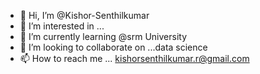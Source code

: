 - 👋 Hi, I’m @Kishor-Senthilkumar
- 👀 I’m interested in ...
- 🌱 I’m currently learning @srm University 
- 💞️ I’m looking to collaborate on ...data science 
- 📫 How to reach me ... kishorsenthilkumar.r@gmail.com

<!---
Kishor-Senthilkumar/Kishor-Senthilkumar is a ✨ special ✨ repository because its `README.md` (this file) appears on your GitHub profile.
You can click the Preview link to take a look at your changes.
--->
